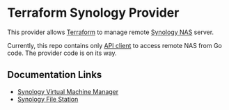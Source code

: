 # Terraform Synology Provider

This provider allows [Terraform](https://www.terraform.io/) to manage remote [Synology NAS](https://www.synology.com/dsm/solution/what-is-nas/for-home) server.


Currently, this repo contains only [API client](./synology/client/) to access remote NAS from Go code. The provider code is on its way.

## Documentation Links

- [Synology Virtual Machine Manager](https://global.download.synology.com/download/Document/Software/DeveloperGuide/Package/Virtualization/All/enu/Synology_Virtual_Machine_Manager_API_Guide.pdf)
- [Synology File Station](https://global.download.synology.com/download/Document/Software/DeveloperGuide/Package/FileStation/All/enu/Synology_File_Station_API_Guide.pdf)